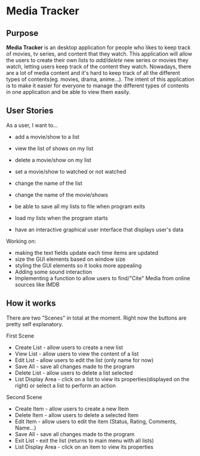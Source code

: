 # Media Tracker
## Purpose


**Media Tracker** is an desktop application for people who likes to keep track of movies, tv series, and content that 
they watch. This application will allow the users to create their own lists to *add/delete* new series or movies they 
watch, letting users keep track of the content they watch. Nowadays, there are a lot of media content and it's hard to 
keep track of all the different types of contents(eg. movies, drama, anime...). The intent of this application is to 
make it easier for everyone to manage the different types of contents in one application and be able to view them 
easily.

## User Stories 

As a user, I want to...

- add a movie/show to a list
- view the list of shows on my list
- delete a movie/show on my list
- set a movie/show to watched or not watched
- change the name of the list
- change the name of the movie/shows

- be able to save all my lists to file when program exits
- load my lists when the program starts

- have an interactive graphical user interface that displays user's data

Working on\:
- making the text fields update each time items are updated
- size the GUI elements based on window size
- styling the GUI elements so it looks more appealing
- Adding some sound interaction
- Implementing a function to allow users to find/"Cite" Media from online sources like IMDB

## How it works
There are two "Scenes" in total at the moment. Right now the buttons are pretty self explanatory. 

First Scene
- Create List - allow users to create a new list 
- View List - allow users to view the content of a list
- Edit List - allow users to edit the list (only name for now)
- Save All - save all changes made to the program
- Delete List - allow users to delete a list selected
- List Display Area - click on a list to view its properties(displayed on the right) or select a list to perform an action

Second Scene
- Create Item - allow users to create a new Item
- Delete Item - allow users to delete a selected Item
- Edit Item - allow users to edit the item (Status, Rating, Comments, Name...)
- Save All - save all changes made to the program
- Exit List - exit the list (returns to main menu with all lists)
- List Display Area - click on an item to view its properties